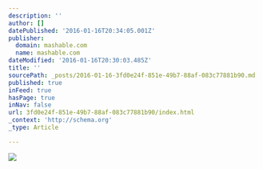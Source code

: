 ```yaml
---
description: ''
author: []
datePublished: '2016-01-16T20:34:05.001Z'
publisher:
  domain: mashable.com
  name: mashable.com
dateModified: '2016-01-16T20:30:03.485Z'
title: ''
sourcePath: _posts/2016-01-16-3fd0e24f-851e-49b7-88af-083c77881b90.md
published: true
inFeed: true
hasPage: true
inNav: false
url: 3fd0e24f-851e-49b7-88af-083c77881b90/index.html
_context: 'http://schema.org'
_type: Article

---
```

![](http://rack.3.mshcdn.com/media/ZgkyMDE2LzAxLzE1L2E3L0RhdmlkQm93aWVPLjY0MjdiLmpwZwpwCXRodW1iCTk1MHg1MzQjCmUJanBn/b83b7ab7/d41/David-Bowie-Omikron.jpg)